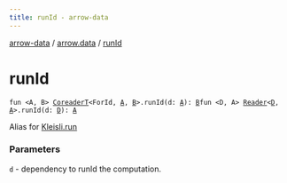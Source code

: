 ```yaml
---
title: runId - arrow-data
---
```


[arrow-data](../index.html) / [arrow.data](index.html) / [runId](./run-id.html)

# runId

`fun <A, B> `[`CoreaderT`](-coreader-t.html)`<ForId, `[`A`](run-id.html#A)`, `[`B`](run-id.html#B)`>.runId(d: `[`A`](run-id.html#A)`): `[`B`](run-id.html#B)`fun <D, A> `[`Reader`](-reader.html)`<`[`D`](run-id.html#D)`, `[`A`](run-id.html#A)`>.runId(d: `[`D`](run-id.html#D)`): `[`A`](run-id.html#A)

Alias for [Kleisli.run](https://kotlinlang.org/api/latest/jvm/stdlib/kotlin/run.html)

### Parameters

`d` - dependency to runId the computation.